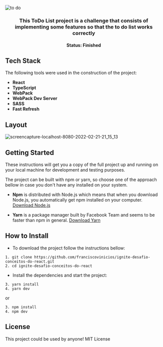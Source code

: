 ![to do](https://user-images.githubusercontent.com/78514869/155045010-cdcfd8b8-d546-4985-8b17-6e0a00928100.png)

<h3 align="center">
    This ToDo List project is a challenge that consists of implementing some features so that the to do list works correctly
</h3>

<h4 align="center"> 
	 Status: Finished
</h4>


## Tech Stack

The following tools were used in the construction of the project:



-   **React**
-   **TypeScript**
-   **WebPack**
-   **WebPack Dev Server**
-   **SASS**
-   **Fast Refresh**

## Layout

![screencapture-localhost-8080-2022-02-21-21_15_13](https://user-images.githubusercontent.com/78514869/155046467-f624cf16-d1f0-4fd7-85c6-3b76d09e181a.png)

## Getting Started

These instructions will get you a copy of the full project up and running on your local machine for development and testing purposes.

The project can be built with npm or yarn, so choose one of the approach bellow in case you don't have any installed on your system.

* **Npm** is distributed with Node.js which means that when you download Node.js, you automatically get npm installed on your computer. [Download Node.js](https://nodejs.org/en/download/)

* **Yarn** is a package manager built by Facebook Team and seems to be faster than npm in general.  [Download Yarn](https://yarnpkg.com/en/docs/install)


## How to Install

* To download the project follow the instructions bellow:

```
1. git clone https://github.com/franciscovinicios/ignite-desafio-conceitos-do-react.git
2. cd ignite-desafio-conceitos-do-react
```

* Install the dependencies and start the project:

```
3. yarn install
4. yarn dev
```

or

```
3. npm install
4. npm dev
```



## License

This project could be used by anyone! MIT License
